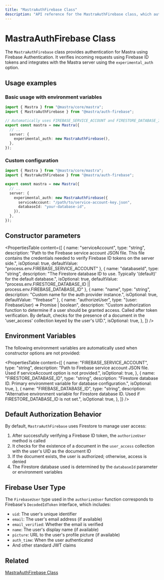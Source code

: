 ```yaml
---
title: "MastraAuthFirebase Class"
description: "API reference for the MastraAuthFirebase class, which authenticates Mastra applications using Firebase Authentication."
---
```


# MastraAuthFirebase Class

The `MastraAuthFirebase` class provides authentication for Mastra using Firebase Authentication. It verifies incoming requests using Firebase ID tokens and integrates with the Mastra server using the `experimental_auth` option.

## Usage examples

### Basic usage with environment variables

```typescript filename="src/mastra/index.ts" showLineNumbers copy
import { Mastra } from "@mastra/core/mastra";
import { MastraAuthFirebase } from "@mastra/auth-firebase";

// Automatically uses FIREBASE_SERVICE_ACCOUNT and FIRESTORE_DATABASE_ID env vars
export const mastra = new Mastra({
  // ..
  server: {
    experimental_auth: new MastraAuthFirebase(),
  },
});
```

### Custom configuration

```typescript filename="src/mastra/index.ts" showLineNumbers copy
import { Mastra } from "@mastra/core/mastra";
import { MastraAuthFirebase } from "@mastra/auth-firebase";

export const mastra = new Mastra({
  // ..
  server: {
    experimental_auth: new MastraAuthFirebase({
      serviceAccount: "/path/to/service-account-key.json",
      databaseId: "your-database-id",
    }),
  },
});
```

## Constructor parameters

<PropertiesTable
content={[
{
name: "serviceAccount",
type: "string",
description: "Path to the Firebase service account JSON file. This file contains the credentials needed to verify Firebase ID tokens on the server side.",
isOptional: true,
defaultValue: "process.env.FIREBASE_SERVICE_ACCOUNT"
},
{
name: "databaseId",
type: "string",
description: "The Firestore database ID to use. Typically '(default)' for the default database.",
isOptional: true,
defaultValue: "process.env.FIRESTORE_DATABASE_ID || process.env.FIREBASE_DATABASE_ID"
},
{
name: "name",
type: "string",
description: "Custom name for the auth provider instance.",
isOptional: true,
defaultValue: '"firebase"'
},
{
name: "authorizeUser",
type: "(user: FirebaseUser) => Promise<boolean> | boolean",
description: "Custom authorization function to determine if a user should be granted access. Called after token verification. By default, checks for the presence of a document in the 'user_access' collection keyed by the user's UID.",
isOptional: true,
},
]}
/>

## Environment Variables

The following environment variables are automatically used when constructor options are not provided:

<PropertiesTable
content={[
{
name: "FIREBASE_SERVICE_ACCOUNT",
type: "string",
description: "Path to Firebase service account JSON file. Used if serviceAccount option is not provided.",
isOptional: true,
},
{
name: "FIRESTORE_DATABASE_ID",
type: "string",
description: "Firestore database ID. Primary environment variable for database configuration.",
isOptional: true,
},
{
name: "FIREBASE_DATABASE_ID",
type: "string",
description: "Alternative environment variable for Firestore database ID. Used if FIRESTORE_DATABASE_ID is not set.",
isOptional: true,
},
]}
/>

## Default Authorization Behavior

By default, `MastraAuthFirebase` uses Firestore to manage user access:

1. After successfully verifying a Firebase ID token, the `authorizeUser` method is called
2. It checks for the existence of a document in the `user_access` collection with the user's UID as the document ID
3. If the document exists, the user is authorized; otherwise, access is denied
4. The Firestore database used is determined by the `databaseId` parameter or environment variables

## Firebase User Type

The `FirebaseUser` type used in the `authorizeUser` function corresponds to Firebase's `DecodedIdToken` interface, which includes:

- `uid`: The user's unique identifier
- `email`: The user's email address (if available)
- `email_verified`: Whether the email is verified
- `name`: The user's display name (if available)
- `picture`: URL to the user's profile picture (if available)
- `auth_time`: When the user authenticated
- And other standard JWT claims

## Related

[MastraAuthFirebase Class](/docs/auth/firebase)

